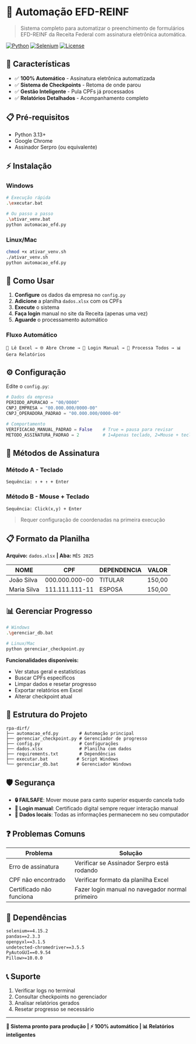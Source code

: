 # 🤖 Automação EFD-REINF

> Sistema completo para automatizar o preenchimento de formulários EFD-REINF da Receita Federal com assinatura eletrônica automática.

[![Python](https://img.shields.io/badge/Python-3.13+-blue.svg)](https://python.org)
[![Selenium](https://img.shields.io/badge/Selenium-4.15.2-green.svg)](https://selenium.dev)
[![License](https://img.shields.io/badge/License-MIT-yellow.svg)](LICENSE)


## 🚀 Características

- ✅ **100% Automático** - Assinatura eletrônica automatizada
- ✅ **Sistema de Checkpoints** - Retoma de onde parou
- ✅ **Gestão Inteligente** - Pula CPFs já processados
- ✅ **Relatórios Detalhados** - Acompanhamento completo


## 📋 Pré-requisitos

- Python 3.13+
- Google Chrome
- Assinador Serpro (ou equivalente)


## ⚡ Instalação

### Windows
```bash
# Execução rápida
.\executar.bat

# Ou passo a passo
.\ativar_venv.bat
python automacao_efd.py
```

### Linux/Mac
```bash
chmod +x ativar_venv.sh
./ativar_venv.sh
python automacao_efd.py
```


## 🎯 Como Usar

1. **Configure** os dados da empresa no `config.py`
2. **Adicione** a planilha `dados.xlsx` com os CPFs
3. **Execute** o sistema
4. **Faça login** manual no site da Receita (apenas uma vez)
5. **Aguarde** o processamento automático

### Fluxo Automático
```
📂 Lê Excel → 🌐 Abre Chrome → 🔐 Login Manual → 🤖 Processa Todos → 📊 Gera Relatórios
```


## ⚙️ Configuração

Edite o `config.py`:

```python
# Dados da empresa
PERIODO_APURACAO = "00/0000"
CNPJ_EMPRESA = "00.000.000/0000-00"
CNPJ_OPERADORA_PADRAO = "00.000.000/0000-00"

# Comportamento
VERIFICACAO_MANUAL_PADRAO = False    # True = pausa para revisar
METODO_ASSINATURA_PADRAO = 2         # 1=Apenas teclado, 2=Mouse + teclado
```


## 🔐 Métodos de Assinatura

### Método A - Teclado
```
Sequência: ↑ + ↑ + Enter
```

### Método B - Mouse + Teclado
```
Sequência: Click(x,y) + Enter
```
> Requer configuração de coordenadas na primeira execução


## 📋 Formato da Planilha

**Arquivo:** `dados.xlsx` **| Aba:** `MÊS 2025`

| NOME | CPF | DEPENDENCIA | VALOR |
|------|-----|-------------|-------|
| João Silva | 000.000.000-00 | TITULAR | 150,00 |
| Maria Silva | 111.111.111-11 | ESPOSA | 150,00 |


## 📊 Gerenciar Progresso

```bash
# Windows
.\gerenciar_db.bat

# Linux/Mac  
python gerenciar_checkpoint.py
```

**Funcionalidades disponíveis:**
- Ver status geral e estatísticas
- Buscar CPFs específicos
- Limpar dados e resetar progresso
- Exportar relatórios em Excel
- Alterar checkpoint atual


## 📁 Estrutura do Projeto

```
rpa-dirf/
├── automacao_efd.py        # Automação principal
├── gerenciar_checkpoint.py # Gerenciador de progresso  
├── config.py               # Configurações
├── dados.xlsx              # Planilha com dados
├── requirements.txt        # Dependências
├── executar.bat           # Script Windows
└── gerenciar_db.bat       # Gerenciador Windows
```


## 🛡️ Segurança

- **🔒 FAILSAFE**: Mover mouse para canto superior esquerdo cancela tudo
- **👤 Login manual**: Certificado digital sempre requer interação manual
- **💾 Dados locais**: Todas as informações permanecem no seu computador


## ❓ Problemas Comuns

| Problema | Solução |
|----------|---------|
| Erro de assinatura | Verificar se Assinador Serpro está rodando |
| CPF não encontrado | Verificar formato da planilha Excel |
| Certificado não funciona | Fazer login manual no navegador normal primeiro |


## 🔄 Dependências

```txt
selenium==4.15.2
pandas==2.3.3
openpyxl==3.1.5
undetected-chromedriver==3.5.5
PyAutoGUI==0.9.54
Pillow>=10.0.0
```


## 📞 Suporte

1. Verificar logs no terminal
2. Consultar checkpoints no gerenciador
3. Analisar relatórios gerados
4. Resetar progresso se necessário

---

**🎯 Sistema pronto para produção | ⚡ 100% automático | 📊 Relatórios inteligentes**
